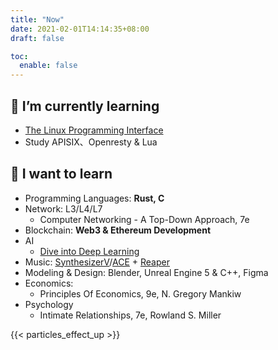 ```yaml
---
title: "Now"
date: 2021-02-01T14:14:35+08:00
draft: false

toc:
  enable: false
---
```


## 🌱 I’m currently learning

- [The Linux Programming Interface](https://man7.org/tlpi/)
- Study APISIX、Openresty & Lua

## 🤤 I want to learn

- Programming Languages: **Rust, C**
- Network: L3/L4/L7
  - Computer Networking - A Top-Down Approach, 7e
- Blockchain: **Web3 & Ethereum Development**
- AI
  - [Dive into Deep Learning](https://github.com/d2l-ai/d2l-en)
- Music: [SynthesizerV](https://dreamtonics.com/en/synthesizerv/)/[ACE](https://space.bilibili.com/418030) + [Reaper](https://www.reaper.fm)
- Modeling & Design: Blender, Unreal Engine 5 & C++, Figma
- Economics: 
  - Principles Of Economics, 9e, N. Gregory Mankiw
- Psychology
  - Intimate Relationships, 7e, Rowland S. Miller

{{< particles_effect_up  >}}
